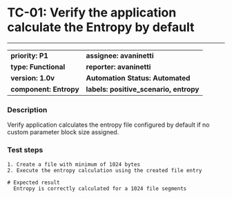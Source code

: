 # TC-01: Verify the application calculate the Entropy by default 
  ____ 
   |  |  |
   | --------------- | --------------- |
   | **priority: P1** | **assignee: avaninetti** |
   | **type: Functional** | **reporter: avaninetti** |
   | **version: 1.0v** | **Automation Status: Automated** |
   | **component: Entropy** | **labels: positive_scenario, entropy** |
   
   
### Description
  Verify application calculates the entropy file configured by default if no custom parameter block size assigned.
   
### Test steps
    1. Create a file with minimum of 1024 bytes
    2. Execute the entropy calculation using the created file entry
    
    # Expected result
      Entropy is correctly calculated for a 1024 file segments
